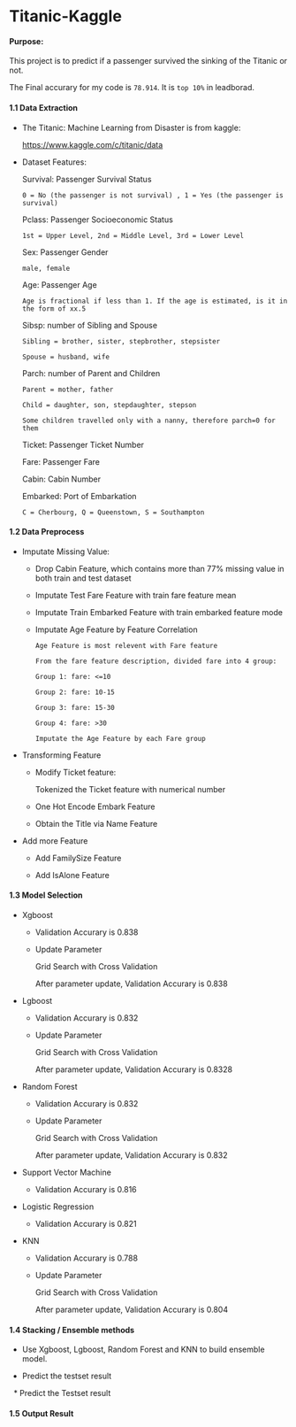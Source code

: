 # Titanic-Kaggle

#### Purpose:

This project is to predict if a passenger survived the sinking of the Titanic or not. 

The Final accurary for my code is `78.914`. It is `top 10%` in leadborad.

#### 1.1 Data Extraction
    
   * The Titanic: Machine Learning from Disaster is from kaggle:
   
        https://www.kaggle.com/c/titanic/data
        
   * Dataset Features:
   
        Survival: Passenger Survival Status
        
         0 = No (the passenger is not survival) , 1 = Yes (the passenger is survival)
        
        Pclass: Passenger Socioeconomic Status
        
         1st = Upper Level, 2nd = Middle Level, 3rd = Lower Level
        
        Sex: Passenger Gender
        
         male, female
        
        Age: Passenger Age
        
         Age is fractional if less than 1. If the age is estimated, is it in the form of xx.5
         
        Sibsp: number of Sibling and Spouse
        
         Sibling = brother, sister, stepbrother, stepsister
        
         Spouse = husband, wife

        Parch: number of Parent and Children
        
         Parent = mother, father
        
         Child = daughter, son, stepdaughter, stepson
         
         Some children travelled only with a nanny, therefore parch=0 for them
        
        Ticket: Passenger Ticket Number
        
        Fare: Passenger Fare
        
        Cabin: Cabin Number
        
        Embarked: Port of Embarkation
        
         C = Cherbourg, Q = Queenstown, S = Southampton
        
        
#### 1.2 Data Preprocess

   * Imputate Missing Value:
        
        * Drop Cabin Feature, which contains more than 77% missing value in both train and test dataset
        
        * Imputate Test Fare Feature with train fare feature mean
        
        * Imputate Train Embarked Feature with train embarked feature mode
        
        * Imputate Age Feature by Feature Correlation
        
              Age Feature is most relevent with Fare feature 
            
              From the fare feature description, divided fare into 4 group:

              Group 1: fare: <=10
            
              Group 2: fare: 10-15
            
              Group 3: fare: 15-30
            
              Group 4: fare: >30
              
              Imputate the Age Feature by each Fare group
   
   * Transforming Feature
   
        * Modify Ticket feature:
   
            Tokenized the Ticket feature with numerical number
    
        * One Hot Encode Embark Feature
        
        * Obtain the Title via Name Feature
        
   * Add more Feature
        
        * Add FamilySize Feature
        
        * Add IsAlone Feature
  
#### 1.3 Model Selection

   * Xgboost
   
        * Validation Accurary is 0.838
        
        * Update Parameter
        
            Grid Search with Cross Validation
            
            After parameter update, Validation Accurary is 0.838 
    
   * Lgboost
   
        * Validation Accurary is 0.832
        
        * Update Parameter
        
            Grid Search with Cross Validation
            
            After parameter update, Validation Accurary is 0.8328
   
   * Random Forest
   
        * Validation Accurary is 0.832
        
        * Update Parameter
        
            Grid Search with Cross Validation
            
            After parameter update, Validation Accurary is 0.832
   
   * Support Vector Machine
        
        * Validation Accurary is 0.816
        
   * Logistic Regression
   
        * Validation Accurary is 0.821
   
   * KNN
        
        * Validation Accurary is 0.788
        
        * Update Parameter
        
            Grid Search with Cross Validation
            
            After parameter update, Validation Accurary is 0.804
   
   
#### 1.4 Stacking / Ensemble methods
   
   * Use Xgboost, Lgboost, Random Forest and KNN to build ensemble model.
   
   * Predict the testset result
   
   * Predict the Testset result
   
#### 1.5 Output Result
